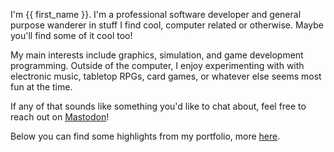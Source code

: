 I'm {{ first_name }}.
I'm a professional software developer and general purpose wanderer in stuff I find cool, computer related or otherwise.
Maybe you'll find some of it cool too!

My main interests include graphics, simulation, and game development programming.
Outside of the computer, I enjoy experimenting with with electronic music, tabletop RPGs, card games, or whatever else seems most fun at the time.

If any of that sounds like something you'd like to chat about, feel free to reach out on [Mastodon](https://mastodon.gamedev.place/@ectcetera)!

Below you can find some highlights from my portfolio, more [here](/projects).
